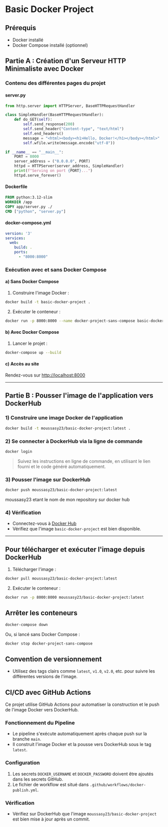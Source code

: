 # Basic Docker Project

## Prérequis
- Docker installé
- Docker Compose installé (optionnel)

## Partie A : Création d'un Serveur HTTP Minimaliste avec Docker

### Contenu des différentes pages du projet

#### server.py
```python
from http.server import HTTPServer, BaseHTTPRequestHandler

class SimpleHandler(BaseHTTPRequestHandler):
    def do_GET(self):
        self.send_response(200)
        self.send_header("Content-type", "text/html")
        self.end_headers()
        message = "<html><body><h1>Hello, Docker!</h1></body></html>"
        self.wfile.write(message.encode("utf-8"))

if __name__ == "__main__":
    PORT = 8000
    server_address = ("0.0.0.0", PORT)
    httpd = HTTPServer(server_address, SimpleHandler)
    print(f"Serving on port {PORT}...")
    httpd.serve_forever()
```

#### Dockerfile
```dockerfile
FROM python:3.12-slim
WORKDIR /app
COPY app/server.py ./
CMD ["python", "server.py"]
```

#### docker-compose.yml
```yaml
version: '3'
services:
  web:
    build: .
    ports:
      - "8000:8000"
```

### Exécution avec et sans Docker Compose

#### a) Sans Docker Compose

1. Construire l'image Docker :
```bash
docker build -t basic-docker-project .
```

2. Exécuter le conteneur :
```bash
docker run -p 8000:8000 --name docker-project-sans-compose basic-docker-project
```

#### b) Avec Docker Compose

1. Lancer le projet :
```bash
docker-compose up --build
```

#### c) Accès au site
Rendez-vous sur [http://localhost:8000](http://localhost:8000)

---

## Partie B : Pousser l'image de l'application vers DockerHub

### 1) Construire une image Docker de l'application
```bash
docker build -t moussasy23/basic-docker-project:latest .
```

### 2) Se connecter à DockerHub via la ligne de commande
```bash
docker login
```
> Suivez les instructions en ligne de commande, en utilisant le lien fourni et le code généré automatiquement.

### 3) Pousser l'image sur DockerHub
```bash
docker push moussasy23/basic-docker-project:latest
```
moussasy23 etant le nom de mon repository sur docker hub

### 4) Vérification
- Connectez-vous à [Docker Hub](https://hub.docker.com/)
- Vérifiez que l'image `basic-docker-project` est bien disponible.

---

## Pour télécharger et exécuter l'image depuis DockerHub

1. Télécharger l'image :
```bash
docker pull moussasy23/basic-docker-project:latest
```

2. Exécuter le conteneur :
```bash
docker run -p 8000:8000 moussasy23/basic-docker-project:latest
```


## Arrêter les conteneurs
```bash
docker-compose down
```

Ou, si lancé sans Docker Compose :
```bash
docker stop docker-project-sans-compose
```


## Convention de versionnement
- Utilisez des tags clairs comme `latest`, `v1.0`, `v2.0`, etc. pour suivre les différentes versions de l'image.

## CI/CD avec GitHub Actions

Ce projet utilise GitHub Actions pour automatiser la construction et le push de l'image Docker vers DockerHub.

### Fonctionnement du Pipeline
- Le pipeline s'exécute automatiquement après chaque push sur la branche `main`.
- Il construit l'image Docker et la pousse vers DockerHub sous le tag `latest`.

### Configuration
1. Les secrets `DOCKER_USERNAME` et `DOCKER_PASSWORD` doivent être ajoutés dans les secrets GitHub.
2. Le fichier de workflow est situé dans `.github/workflows/docker-publish.yml`.

### Vérification
- Vérifiez sur DockerHub que l'image `moussasy23/basic-docker-project` est bien mise à jour après un commit.
